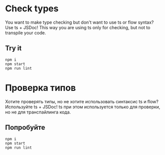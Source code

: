 # Check types
You want to make type checking but don't want to use ts or flow syntax? Use ts + JSDoc! This way you are using ts only for checking, but not to transpile your code. 

## Try it

```
npm i
npm start
npm run lint
```

# Проверка типов
Хотите проверять типы, но не хотите использовать синтаксис ts и flow? Используйте ts + JSDoc! ts при этом используется только для проверки, но не для транспайлинга кода.

## Попробуйте

```
npm i
npm start
npm run lint
```
